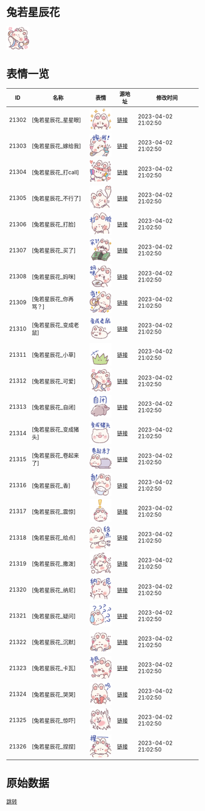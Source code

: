# 兔若星辰花

<img src="./cover.png" height="60" alt="cover" />

# 表情一览

|ID|名称|表情|源地址|修改时间|
|----|----|----|----|----|
|21302|[兔若星辰花_星星眼]|<img src="./pic/021302_%5B兔若星辰花_星星眼%5D.png" height="60" alt="星星眼"/>|[链接](https://i0.hdslb.com/bfs/garb/e79f0aab03ba95976969d332f3989af738dad67b.png)|2023-04-02 21:02:50|
|21303|[兔若星辰花_嫁给我]|<img src="./pic/021303_%5B兔若星辰花_嫁给我%5D.png" height="60" alt="嫁给我"/>|[链接](https://i0.hdslb.com/bfs/garb/1976a62e2e7968353f854a7616434d7eae846c41.png)|2023-04-02 21:02:50|
|21304|[兔若星辰花_打call]|<img src="./pic/021304_%5B兔若星辰花_打call%5D.png" height="60" alt="打call"/>|[链接](https://i0.hdslb.com/bfs/garb/5fd2a0b4825d33cc3d7a2264f5447adfb8bbf58b.png)|2023-04-02 21:02:50|
|21305|[兔若星辰花_不行了]|<img src="./pic/021305_%5B兔若星辰花_不行了%5D.png" height="60" alt="不行了"/>|[链接](https://i0.hdslb.com/bfs/garb/720eaf1d67bafad2717765d297321812b692b4b5.png)|2023-04-02 21:02:50|
|21306|[兔若星辰花_打脸]|<img src="./pic/021306_%5B兔若星辰花_打脸%5D.png" height="60" alt="打脸"/>|[链接](https://i0.hdslb.com/bfs/garb/0f2be10171edd2f4a825036ee876ab7f15b3d794.png)|2023-04-02 21:02:50|
|21307|[兔若星辰花_买了]|<img src="./pic/021307_%5B兔若星辰花_买了%5D.png" height="60" alt="买了"/>|[链接](https://i0.hdslb.com/bfs/garb/7db2559815638e5614dd08c0ca214288faa81e14.png)|2023-04-02 21:02:50|
|21308|[兔若星辰花_妈咪]|<img src="./pic/021308_%5B兔若星辰花_妈咪%5D.png" height="60" alt="妈咪"/>|[链接](https://i0.hdslb.com/bfs/garb/d5f3547c8a2856545cb396427afdbb60fb8b2b8e.png)|2023-04-02 21:02:50|
|21309|[兔若星辰花_你再骂？]|<img src="./pic/021309_%5B兔若星辰花_你再骂？%5D.png" height="60" alt="你再骂？"/>|[链接](https://i0.hdslb.com/bfs/garb/6a2407cf8b5e554e5600016441e95d0db6f21d61.png)|2023-04-02 21:02:50|
|21310|[兔若星辰花_变成老鼠]|<img src="./pic/021310_%5B兔若星辰花_变成老鼠%5D.png" height="60" alt="变成老鼠"/>|[链接](https://i0.hdslb.com/bfs/garb/ffad29a06cb3e692b3d8708e0e35ed6938c6a6ec.png)|2023-04-02 21:02:50|
|21311|[兔若星辰花_小草]|<img src="./pic/021311_%5B兔若星辰花_小草%5D.png" height="60" alt="小草"/>|[链接](https://i0.hdslb.com/bfs/garb/fc1b192483da124b96d2d477dcf4dac8593924a4.png)|2023-04-02 21:02:50|
|21312|[兔若星辰花_可爱]|<img src="./pic/021312_%5B兔若星辰花_可爱%5D.png" height="60" alt="可爱"/>|[链接](https://i0.hdslb.com/bfs/garb/5ad26310a2c84102882ec29ed62a2e6a924740a3.png)|2023-04-02 21:02:50|
|21313|[兔若星辰花_自闭]|<img src="./pic/021313_%5B兔若星辰花_自闭%5D.png" height="60" alt="自闭"/>|[链接](https://i0.hdslb.com/bfs/garb/8ec0d27d6242e09faf4bade180315b5f0394b0b5.png)|2023-04-02 21:02:50|
|21314|[兔若星辰花_变成猪头]|<img src="./pic/021314_%5B兔若星辰花_变成猪头%5D.png" height="60" alt="变成猪头"/>|[链接](https://i0.hdslb.com/bfs/garb/9e7760d1b1af57269e69016a3860803221ee4b91.png)|2023-04-02 21:02:50|
|21315|[兔若星辰花_卷起来了]|<img src="./pic/021315_%5B兔若星辰花_卷起来了%5D.png" height="60" alt="卷起来了"/>|[链接](https://i0.hdslb.com/bfs/garb/a04057c37e7c74a0ba01e93c1af2e4521df2f2e4.png)|2023-04-02 21:02:50|
|21316|[兔若星辰花_香]|<img src="./pic/021316_%5B兔若星辰花_香%5D.png" height="60" alt="香"/>|[链接](https://i0.hdslb.com/bfs/garb/37c2fd910090e1b40c3ac91e803d2e437e477515.png)|2023-04-02 21:02:50|
|21317|[兔若星辰花_震惊]|<img src="./pic/021317_%5B兔若星辰花_震惊%5D.png" height="60" alt="震惊"/>|[链接](https://i0.hdslb.com/bfs/garb/e0366e4e737872725d1a5f2c793187dd502670d6.png)|2023-04-02 21:02:50|
|21318|[兔若星辰花_给点]|<img src="./pic/021318_%5B兔若星辰花_给点%5D.png" height="60" alt="给点"/>|[链接](https://i0.hdslb.com/bfs/garb/dd63bed08fc0a44e677812aa36303119fbccb7c4.png)|2023-04-02 21:02:50|
|21319|[兔若星辰花_撒泼]|<img src="./pic/021319_%5B兔若星辰花_撒泼%5D.png" height="60" alt="撒泼"/>|[链接](https://i0.hdslb.com/bfs/garb/9338b4793fc80bdf6dde011c5bb913cf3815796f.png)|2023-04-02 21:02:50|
|21320|[兔若星辰花_纳尼]|<img src="./pic/021320_%5B兔若星辰花_纳尼%5D.png" height="60" alt="纳尼"/>|[链接](https://i0.hdslb.com/bfs/garb/258c59366820d6bdf8a3ece899480b32709a89a5.png)|2023-04-02 21:02:50|
|21321|[兔若星辰花_疑问]|<img src="./pic/021321_%5B兔若星辰花_疑问%5D.png" height="60" alt="疑问"/>|[链接](https://i0.hdslb.com/bfs/garb/2d6b39c4a9cf68ca7b45928f535d7c07055c4d12.png)|2023-04-02 21:02:50|
|21322|[兔若星辰花_沉默]|<img src="./pic/021322_%5B兔若星辰花_沉默%5D.png" height="60" alt="沉默"/>|[链接](https://i0.hdslb.com/bfs/garb/faeca526fbdce67c324460996ea43f51b9764835.png)|2023-04-02 21:02:50|
|21323|[兔若星辰花_卡瓦]|<img src="./pic/021323_%5B兔若星辰花_卡瓦%5D.png" height="60" alt="卡瓦"/>|[链接](https://i0.hdslb.com/bfs/garb/1f8461c1e92d04cfd0222828c7eb58619c3922e0.png)|2023-04-02 21:02:50|
|21324|[兔若星辰花_哭哭]|<img src="./pic/021324_%5B兔若星辰花_哭哭%5D.png" height="60" alt="哭哭"/>|[链接](https://i0.hdslb.com/bfs/garb/42b8992da3027b6772619300daa9bd7e6f3578e8.png)|2023-04-02 21:02:50|
|21325|[兔若星辰花_惊吓]|<img src="./pic/021325_%5B兔若星辰花_惊吓%5D.png" height="60" alt="惊吓"/>|[链接](https://i0.hdslb.com/bfs/garb/2e01191f62276fb5a01bf799003c3a233adad09b.png)|2023-04-02 21:02:50|
|21326|[兔若星辰花_捏捏]|<img src="./pic/021326_%5B兔若星辰花_捏捏%5D.png" height="60" alt="捏捏"/>|[链接](https://i0.hdslb.com/bfs/garb/1a8872ef0554f01032bc6cb1bd277c66c1faddfa.png)|2023-04-02 21:02:50|

# 原始数据

[跳转](./raw.json)

